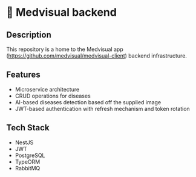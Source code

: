 # 🏥 Medvisual backend

## Description
This repository is a home to the Medvisual app (https://github.com/medvisual/medvisual-client) backend infrastructure.

## Features
- Microservice architecture
- CRUD operations for diseases
- AI-based diseases detection based off the supplied image
- JWT-based authentication with refresh mechanism and token rotation

## Tech Stack
- NestJS
- JWT
- PostgreSQL
- TypeORM
- RabbitMQ
